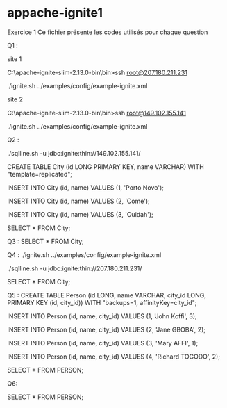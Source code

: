 # appache-ignite1
Exercice 1 
Ce fichier présente les codes utilisés pour chaque question

Q1 : 

  site 1
  
C:\apache-ignite-slim-2.13.0-bin\bin>ssh root@207.180.211.231 
   
   ./ignite.sh ../examples/config/example-ignite.xml
  
  site 2
  
C:\apache-ignite-slim-2.13.0-bin\bin>ssh root@149.102.155.141
 
 ./ignite.sh ../examples/config/example-ignite.xml


Q2 : 

 ./sqlline.sh -u jdbc:ignite:thin://149.102.155.141/
 
 CREATE TABLE City (id LONG PRIMARY KEY, name VARCHAR) WITH "template=replicated";

INSERT INTO City (id, name) VALUES (1, 'Porto Novo');

INSERT INTO City (id, name) VALUES (2, 'Come');

INSERT INTO City (id, name) VALUES (3, 'Ouidah');

SELECT * FROM City;


Q3 :
SELECT * FROM City;


Q4 :
./ignite.sh ../examples/config/example-ignite.xml

./sqlline.sh -u jdbc:ignite:thin://207.180.211.231/

SELECT * FROM City;


Q5 :
CREATE TABLE Person (id LONG, name VARCHAR, city_id LONG, PRIMARY KEY (id, city_id)) WITH "backups=1, affinityKey=city_id";

INSERT INTO Person (id, name, city_id) VALUES (1, 'John Koffi', 3);

INSERT INTO Person (id, name, city_id) VALUES (2, 'Jane GBOBA', 2);

INSERT INTO Person (id, name, city_id) VALUES (3, 'Mary AFFI', 1);

INSERT INTO Person (id, name, city_id) VALUES (4, 'Richard TOGODO', 2);

SELECT * FROM PERSON;

Q6: 

SELECT * FROM PERSON;



